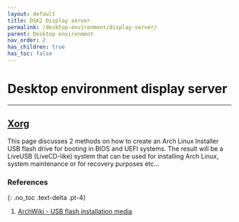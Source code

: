 ```yaml
---
layout: default
title: DSK2 Display server
permalink: /desktop-environment/display-server/
parent: Desktop environment
nav_order: 2
has_children: true
has_toc: false
---
```


# Desktop environment display server

---

## [Xorg](/Andromeda/desktop-environment/display-driver/nvidia/)

This page discusses 2 methods on how to create an Arch Linux Installer USB flash drive for booting in BIOS and UEFI systems. The result will be a LiveUSB (LiveCD-like) system that can be used for installing Arch Linux, system maintenance or for recovery purposes etc...

### References
{: .no_toc .text-delta .pt-4}

1. [ArchWiki - USB flash installation media](https://wiki.archlinux.org/index.php/USB_flash_installation_media)
